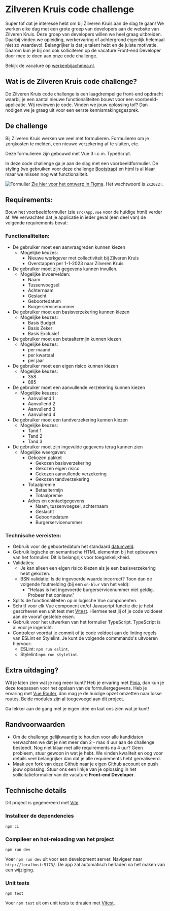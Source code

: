 # Zilveren Kruis code challenge

Super tof dat je interesse hebt om bij Zilveren Kruis aan de slag te gaan! We werken elke dag met een grote groep van developers aan de website van Zilveren Kruis. Deze groep van developers willen we heel graag uitbreiden. Daarbij vinden we opleiding, werkervaring of achtergrond eigenlijk helemaal niet zo waardevol. Belangrijker is dat je talent hebt en de juiste motivatie. Daarom kun je bij ons ook solliciteren op de vacature Front-end Developer door mee te doen aan onze code challenge.

Bekijk de vacature op [werkenbijachmea.nl](https://www.werkenbijachmea.nl/vacatures/front-end-developer-zilveren-kruis-leiden-a0wqs0000015xsbiam).

## Wat is de Zilveren Kruis code challenge?

De Zilveren Kruis code challenge is een laagdrempelige front-end opdracht waarbij je een aantal nieuwe functionaliteiten bouwt voor een voorbeeld-applicatie. Wij reviewen je code. Vinden we jouw oplossing tof? Dan nodigen we je graag uit voor een eerste kennismakingsgesprek.

## De challenge

Bij Zilveren Kruis werken we veel met formulieren. Formulieren om je zorgkosten te melden, een nieuwe verzekering af te sluiten, etc.

Deze formulieren zijn gebouwd met Vue 3 i.c.m. TypeScript.

In deze code challenge ga je aan de slag met een voorbeeldformulier. De styling (we gebruiken voor deze challenge [Bootstrap](https://getbootstrap.com/docs/4.6/getting-started/introduction/)) en html is al klaar maar we missen nog wat functionaliteit.

![Formulier](screenshot.png 'formulier')
[Zie hier voor het ontwerp in Figma](<https://www.figma.com/proto/i6xTWlKP0aqyEc38HxGDVr/frontend-assesment-(design)?page-id=0%3A1&node-id=0%3A1&viewport=101%2C315%2C0.13&scaling=scale-down-width&starting-point-node-id=2%3A4&show-proto-sidebar=1>).
Het wachtwoord is `ZK2022!`.

## Requirements:

Bouw het voorbeeldformulier (zie `src/App.vue` voor de huidige html) verder af. We verwachten dat je applicatie in ieder geval (een deel van) de volgende requirements bevat:

### Functionaliteiten:

- De gebruiker moet een aanvraagreden kunnen kiezen
    - Mogelijke keuzes:
        - Nieuwe werkgever met collectiviteit bij Zilveren Kruis
        - Overstappen per 1-1-2023 naar Zilveren Kruis
- De gebruiker moet zijn gegevens kunnen invullen.
    - Mogelijke invoervelden:
        - Naam
        - Tussenvoegsel
        - Achternaam
        - Geslacht
        - Geboortedatum
        - Burgerservicenummer
- De gebruiker moet een basisverzekering kunnen kiezen
    - Mogelijke keuzes:
        - Basis Budget
        - Basis Zeker
        - Basis Exclusief
- De gebruiker moet een betaaltermijn kunnen kiezen
    - Mogelijke keuzes:
        - per maand
        - per kwartaal
        - per jaar
- De gebruiker moet een eigen risico kunnen kiezen
    - Mogelijke keuzes:
        - 358
        - 885
- De gebruiker moet een aanvullende verzekering kunnen kiezen
    - Mogelijke keuzes:
        - Aanvullend 1
        - Aanvullend 2
        - Aanvullend 3
        - Aanvullend 4
- De gebruiker moet een tandverzekering kunnen kiezen
    - Mogelijke keuzes:
        - Tand 1
        - Tand 2
        - Tand 3
- De gebruiker moet zijn ingevulde gegevens terug kunnen zien
    - Mogelijke weergaven:
        - Gekozen pakket
            - Gekozen basisverzekering
            - Gekozen eigen risico
            - Gekozen aanvullende verzekering
            - Gekozen tandverzekering
        - Totaalpremie
            - Betaaltermijn
            - Totaalpremie
        - Adres en contactgegevens
            - Naam, tussenvoegsel, achternaam
            - Geslacht
            - Geboortedatum
            - Burgerservicenummer

### Technische vereisten:

- Gebruik voor de geboortedatum het standaard [datumveld](https://developer.mozilla.org/en-US/docs/Web/HTML/Element/input/date).
- Gebruik logische en semantische HTML elementen bij het opbouwen van het formulier. Dit is belangrijk voor toegankelijkheid.
- Validaties:
    - Je kan alleen een eigen risico kiezen als je een basisverzekering hebt gekozen.
    - BSN validatie: Is de ingevoerde waarde incorrect? Toon dan de volgende foutmelding (bij een `on-blur` van het veld):
        - "Helaas is het ingevoerde burgerservicenummer niet geldig. Probeer het opnieuw."
- Splits de functionaliteiten op in logische Vue componenten.
- Schrijf voor elk Vue component en/of Javascript functie die je hebt gescrheven een unit test met [Vitest](https://vitest.dev/). Hiermee test jij of je code voldoeet aan de vooraf gestelde eisen.
- Gebruik voor het uitwerken van het formulier TypeScript. TypeScript is al voor je ingericht.
- Controleer voordat je commit of je code voldoet aan de linting regels van ESLint en Stylelint. Je kunt de volgende commmando's uitvoeren hiervoor:
    - ESLint: `npm run eslint`.
    - Stylelint:`npm run stylelint`.

## Extra uitdaging?

Wil je laten zien wat je nog meer kunt? Heb je ervaring met [Pinia](https://pinia.vuejs.org/), dan kun je deze toepassen voor het opslaan van de formuliergegevens. Heb je ervaring met [Vue Router](https://router.vuejs.org/), dan mag je de huidige opzet omzetten naar losse routes. Beide modules zijn al toegevoegd aan dit project.

Ga lekker aan de gang met je eigen idee en laat ons zien wat je kunt!

## Randvoorwaarden

- Om de challenge gelijkwaardig te houden voor alle kandidaten verwachten we dat je niet meer dan 2 - max 4 uur aan de challenge besteedt. Nog niet klaar met alle requirements na 4 uur? Geen probleem, stuur gewoon in wat je hebt. We vinden kwaliteit en oog voor details veel belangrijker dan dat je alle requirements hebt gerealiseerd.
- Maak een fork van deze Github naar je eigen Github account en push jouw oplossing. Stuur ons een linkje van je oplossing in het sollicitatieformulier van de vacature **Front-end Developer**.

## Technische details

Dit project is gegenereerd met [Vite](https://vitejs.dev/).

### Installeer de dependencies

```
npm ci
```

### Compileer en hot-reloading van het project

```
npm run dev
```

Voer `npm run dev` uit voor een development server. Navigeer naar `http://localhost:5173/`. De app zal automatisch herladen na het maken van een wijziging.

### Unit tests

```
npm test
```

Voer `npm test` uit om unit tests te draaien met [Vitest](https://vitest.dev/).
